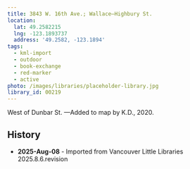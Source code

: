 ```yaml
---
title: 3843 W. 16th Ave.; Wallace—Highbury St.
location:
  lat: 49.2582215
  lng: -123.1893737
  address: '49.2582, -123.1894'
tags:
  - kml-import
  - outdoor
  - book-exchange
  - red-marker
  - active
photo: /images/libraries/placeholder-library.jpg
library_id: 00219
---
```

West of Dunbar St.
—Added to map by K.D., 2020.

## History
- **2025-Aug-08** - Imported from Vancouver Little Libraries 2025.8.6.revision
